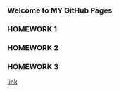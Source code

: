 ### Welcome to MY GitHub Pages


### HOMEWORK 1
### HOMEWORK 2
### HOMEWORK 3

[link](https://moodle.boun.edu.tr/login/)
